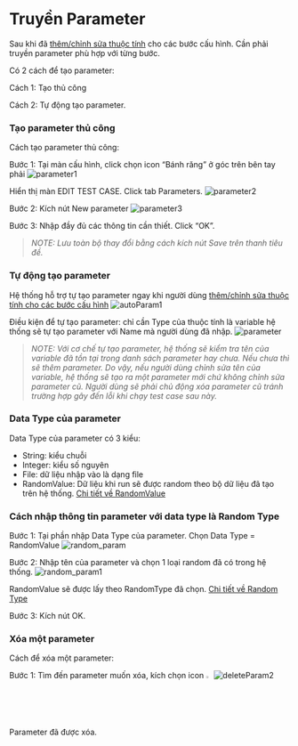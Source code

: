 # Truyền Parameter

Sau khi đã [thêm/chỉnh sửa thuộc tính](https://github.com/quynh-dn/QA-Platform/blob/main/2.Them%20chinh%20sua%20thuoc%20tinh%20cua%20mot%20buoc%20cau%20hinh.md) cho các bước cấu hình. Cần phải truyền parameter phù hợp với từng bước.

Có 2 cách để tạo parameter:

Cách 1: Tạo thủ công

Cách 2: Tự động tạo parameter.

###	Tạo parameter thủ công
Cách tạo parameter thủ công:

Bước 1:	Tại màn cấu hình, click chọn icon “Bánh răng” ở góc trên bên tay phải
![parameter1](https://user-images.githubusercontent.com/105435351/197681282-5234c33f-18bc-4b80-9898-acf305df64fb.png)

Hiển thị màn EDIT TEST CASE. Click tab Parameters.
![parameter2](https://user-images.githubusercontent.com/105435351/197681499-7b761ffa-916e-4d3c-93c8-9ae318e45044.png)

Bước 2:	Kích nút New parameter 
![parameter3](https://user-images.githubusercontent.com/105435351/197681509-77a936b6-a7ff-4d14-9812-466ce7b9161c.png)

Bước 3:	Nhập đầy đủ các thông tin cần thiết. Click “OK”.
>*NOTE: Lưu toàn bộ thay đổi bằng cách kích nút Save trên thanh tiêu đề.*

### Tự động tạo parameter
Hệ thống hỗ trợ tự tạo parameter ngay khi người dùng [thêm/chỉnh sửa thuộc tính cho các bước cấu hình](https://github.com/quynh-dn/QA-Platform/blob/main/2.Them%20chinh%20sua%20thuoc%20tinh%20cua%20mot%20buoc%20cau%20hinh.md)
![autoParam1](https://user-images.githubusercontent.com/105435351/197682528-47828567-275a-4cee-930e-33c48079855d.png)

Điều kiện để tự tạo parameter: chỉ cần Type của thuộc tính là variable hệ thống sẽ tự tạo parameter với Name mà người dùng đã nhập.
![parameter](https://user-images.githubusercontent.com/105435351/197682563-67a62501-be50-41da-a5c5-cd8268000e7a.gif)
>*NOTE: Với cơ chế tự tạo parameter, hệ thống sẽ kiểm tra tên của variable đã tồn tại trong danh sách parameter hay chưa. Nếu chưa thì sẽ thêm parameter. Do vậy, nếu người dùng chỉnh sửa tên của variable, hệ thống sẽ tạo ra một parameter mới chứ không chỉnh sửa parameter cũ. Người dùng sẽ phải chủ động xóa parameter cũ tránh trường hợp gây đến lỗi khi chạy test case sau này.*

### Data Type của parameter
Data Type của parameter có 3 kiểu:
+ String: kiểu chuỗi
+ Integer: kiểu số nguyên
+ File: dữ liệu nhập vào là dạng file
+ RandomValue: Dữ liệu khi run sẽ được random theo bộ dữ liệu đã tạo trên hệ thống. [Chi tiết về RandomValue]()

### Cách nhập thông tin parameter với data type là Random Type
Bước 1:	Tại phần nhập Data Type của parameter. Chọn Data Type = RandomValue
![random_param](https://user-images.githubusercontent.com/105435351/197683913-f5df69b7-730e-4c95-9a75-1dc94bbc9078.png)

Bước 2:	Nhập tên của parameter và chọn 1 loại random đã có trong hệ thống. 
![random_param1](https://user-images.githubusercontent.com/105435351/197683923-16fe942b-20bc-47af-a945-e54e2b00db15.png)

RandomValue sẽ được lấy theo RandomType đã chọn. [Chi tiết về Random Type]()

Bước 3:	Kích nút OK.

### Xóa một parameter
Cách để xóa một parameter:

Bước 1:	Tìm đến parameter muốn xóa, kích chọn icon  <img src="https://user-images.githubusercontent.com/105435351/197684786-0fceff9e-680e-4d15-b5fd-ec52770d63a9.png" width="2%" />
![deleteParam2](https://user-images.githubusercontent.com/105435351/197684818-3abf0b04-51e2-4af0-9033-33af3773e3a3.png)

Parameter đã được xóa.
